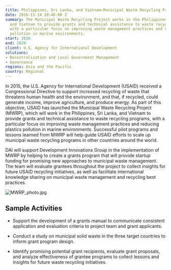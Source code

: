 ```yaml
---
title: Philippines, Sri Lanka, and Vietnam—Municipal Waste Recycling Project (MWRP)
date: 2016-11-14 20:46:00 Z
summary: The Municipal Waste Recycling Project works in the Philippines, Sri Lanka,
  and Vietnam to provide grants and technical assistance to waste recycling programs,
  with a particular focus on improving waste management practices and reducing plastics
  pollution in marine environments.
start: 2016
end: 2020
client: U.S. Agency for International Development
solutions:
- Decentralization and Local Government Management
- Governance
regions: Asia and the Pacific
country: Regional
---
```


In 2015, the U.S. Agency for International Development (USAID) received a Congressional Directive to support increased recycling of waste that threatens human health and the environment, and that, if recycled, could generate income, improve agriculture, and produce energy. As part of this objective, USAID has launched the Municipal Waste Recycling Project (MWRP), which will work in the Philippines, Sri Lanka, and Vietnam to provide grants and technical assistance to waste recycling programs, with a particular focus on improving waste management practices and reducing plastics pollution in marine environments. Successful pilot programs and lessons learned from MWRP will help guide USAID efforts to scale up municipal waste recycling programs in other countries around the world.

DAI will support Development Innovations Group in the implementation of MWRP by helping to create a grants program that will provide startup funding for promising new approaches to municipal waste management. The team will evaluate grantees throughout the project to collect insights for future USAID recycling initiatives, as well as facilitate international knowledge sharing on municipal waste management and recycling best practices.

![MWRP_photo.jpg](/uploads/MWRP_photo.jpg)

## Sample Activities

* Support the development of a grants manual to communicate consistent application and evaluation criteria to project team and grant applicants.

* Conduct a study on municipal solid waste in the three target countries to inform grant program design.

* Identify promising potential grant recipients, evaluate grant proposals, and analyze effectiveness of grantee programs to collect lessons and insights for future waste recycling initiatives.